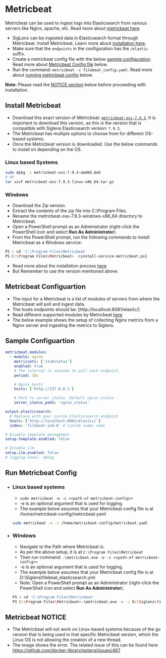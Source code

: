 # Metricbeat

Metricbeat can be used to ingest logs into Elasticsearch from various servers like Nginx, apache, etc. Read more about [metricbeat here](https://www.elastic.co/guide/en/beats/metricbeat/7.9/metricbeat-overview.html).

- SigLens can be ingested data in Elasticsearch format through Metricbeat. Install Metricbeat. Learn more about [installation here](#install-metricbeat).
- Make sure that the `endpoints` in the configuration has the `/elastic` suffix.
- Create a metricbeat config file with the below [sample configuration](#sample-configuartion). Read more about [Metricbeat Config file](#metricbeat-configuartion) below.
- Run the command: `metricbeat -c filebeat_config.yaml`. Read more about [running metricbeat config](#run-metricbeat-config) below.

**Note:** Please read the [NOTICE section](#metricbeat-notice) below before proceeding with installation.

## Install Metricbeat

- Download this exact version of Metricbeat: [`metricbeat-oss-7.9.3`](https://www.elastic.co/downloads/past-releases/metricbeat-oss-7-9-3). It is important to download this version, as this is the version that is compatible with Siglens Elasticsearch version: `7.9.3`.
- The Metricbeat has multiple options to choose from for different OS-based systems.
- Once the Metricbeat version is downloaded. Use the below commands to install on depending on the OS.

### Linux based Systems

```bash
sudo dpkg -i metricbeat-oss-7.9.3-amd64.deb
# OR
tar xzvf metricbeat-oss-7.9.3-linux-x86_64.tar.gz
```

### Windows

- Download the Zip version.
- Extract the contents of the zip file into C:\Program Files.
- Rename the metricbeat-oss-7.9.3-windows-x86_64 directory to Metricbeat.
- Open a PowerShell prompt as an Administrator (right-click the PowerShell icon and select **Run As Administrator**).
- From the PowerShell prompt, run the following commands to install Metricbeat as a Windows service:

```bash
PS > cd 'C:\Program Files\Metricbeat'
PS C:\Program Files\Metricbeat> .\install-service-metricbeat.ps1
```

- Read more about the installation process [here](https://www.elastic.co/guide/en/beats/metricbeat/7.9/metricbeat-installation-configuration.html)
- But Remember to use the version mentioned above.

## Metricbeat Configuartion

- The input for a Metricbeat is a list of modules of servers from where the Metricbeat will poll and ingest data.
- The hosts endpoints should be: [http://localhost:8081/elastic/]
- Read different supported modules by Metricbeat [here](https://www.elastic.co/guide/en/beats/metricbeat/7.9/metricbeat-modules.html)
- The below example shows the setup of collecting Nginx metrics from a Nginx server and ingesting the metrics to Siglens.

## Sample Configuartion

```yaml
metricbeat.modules:
  - module: nginx
    metricsets: ['stubstatus']
    enabled: true
    # The interval in seconds to poll each endpoint.
    period: 10s

    # Nginx hosts
    hosts: ['http://127.0.0.1']

    # Path to server status. Default nginx_status
    server_status_path: 'nginx_status'

output.elasticsearch:
  # Replace with your custom Elasticsearch endpoint
  hosts: ['http://localhost:8081/elastic/']
  index: 'filebeat-ind-0' # Custom index name

# Disable template management
setup.template.enabled: false

# Disable ilm
setup.ilm.enabled: false
# logging.level: debug
```

## Run Metricbeat Config

- ### Linux based systems

  - `sudo metricbeat -e -c <<path-of-metricbeat-config>>`
  - -e is an optional argument that is used for logging.
  - The example below assumes that your Metricbeat config file is at /home/metricbeat-config/metricbeat.yaml

  ```bash
  sudo metricbeat -e -c /home/metricbeat-config/metricbeat.yaml
  ```

- ### Windows

  - Navigate to the Path where Metricbeat is.
  - As per the above setup, it is at `C:\Program Files\Metricbeat`
  - Then run command: `.\metricbeat.exe -e -c <<path-of-metricbeat-config>>`
  - -e is an optional argument that is used for logging.
  - The example below assumes that your Metricbeat config file is at D:\Siglens\filebeat_elasticsearch.yml
  - Note: Open a PowerShell prompt as an Administrator (right-click the PowerShell icon and select **Run As Administrator**).

  ```bash
  PS > cd 'C:\Program Files\Metricbeat'
  PS C:\Program Files\Metricbeat>.\metricbeat.exe -e -c D:\Siglens\filebeat_elasticsearch.yml
  ```

## Metricbeat NOTICE

- The Metricbeat will not work on Linux-based systems because of the go version that is being used in that specific Metricbeat version, which the Linux OS is not allowing the creation of a new thread.
- The image shows the error. The related issue of this can be found here: https://github.com/docker-library/golang/issues/467
